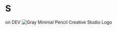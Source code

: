 # S
on DEV
![Gray Minimal Pencil Creative Studio Logo](https://user-images.githubusercontent.com/64256342/128370480-ce2bd62e-f599-4fd0-8e40-1391fe5ce250.gif)
